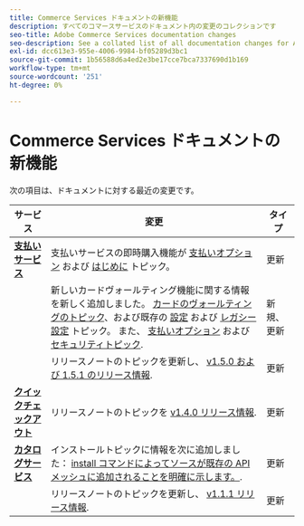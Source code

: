 ```yaml
---
title: Commerce Services ドキュメントの新機能
description: すべてのコマースサービスのドキュメント内の変更のコレクションです
seo-title: Adobe Commerce Services documentation changes
seo-description: See a collated list of all documentation changes for Adobe Commerce Services and integration services.
exl-id: dcc613e3-955e-4006-9984-bf05289d3bc1
source-git-commit: 1b56588d6a4ed2e3be17cce7bca7337690d1b169
workflow-type: tm+mt
source-wordcount: '251'
ht-degree: 0%

---
```


# Commerce Services ドキュメントの新機能

次の項目は、ドキュメントに対する最近の変更です。

| サービス | 変更 | タイプ |
|  ---  |  ---  |  ---  |
| [**支払いサービス**](https://experienceleague.adobe.com/docs/commerce-merchant-services/payment-services/guide-overview.html) | 支払いサービスの即時購入機能が [支払いオプション](https://experienceleague.adobe.com/docs/commerce-merchant-services/payment-services/payments-checkout/payments-options.html#credit-card-fields) および [はじめに](https://experienceleague.adobe.com/docs/commerce-merchant-services/payment-services/overview.html#features) トピック。<!--integration branch --> | 更新 |
|  | 新しいカードヴォールティング機能に関する情報を新しく追加しました。 [カードのヴォールティングのトピック](https://experienceleague.adobe.com/docs/commerce-merchant-services/payment-services/payments-checkout/vaulting.html#payments-checkout)、および既存の [設定](https://experienceleague.adobe.com/docs/commerce-merchant-services/payment-services/configure/settings.html#card-vaulting) および [レガシー設定](https://experienceleague.adobe.com/docs/commerce-merchant-services/payment-services/configure/configure-admin.html#configure-credit-card-fields) トピック。 また、 [支払いオプション](https://experienceleague.adobe.com/docs/commerce-merchant-services/payment-services/payments-checkout/payments-options.html#credit-card-vaulting) および [セキュリティトピック](https://experienceleague.adobe.com/docs/commerce-merchant-services/payment-services/security.html#card-vaulting). | 新規、更新 |
|  | リリースノートのトピックを更新し、 [v1.5.0 および 1.5.1 のリリース情報](https://experienceleague.adobe.com/docs/commerce-merchant-services/payment-services/release-notes.html#v1.5.1). | 更新 |
| [**クイックチェックアウト**](https://experienceleague.adobe.com/docs/commerce-merchant-services/quick-checkout/overview.html) | リリースノートのトピックを [v1.4.0 リリース情報](https://experienceleague.adobe.com/docs/commerce-merchant-services/quick-checkout/release-notes.html?lang=en#v1.4.0).<!-- BOLT-480 --> | 更新 |
| [**カタログサービス**](https://experienceleague.adobe.com/docs/commerce-merchant-services/quick-checkout/overview.html) | インストールトピックに情報を次に追加しました： [install コマンドによってソースが既存の API メッシュに追加されることを明確に示します。](https://experienceleague.adobe.com/docs/commerce-merchant-services/catalog-service/installation.html#configure-catalog-export).<!-- xx --> | 更新 |
|  | リリースノートのトピックを更新し、 [v1.1.1 リリース情報](https://experienceleague.adobe.com/docs/commerce-merchant-services/catalog-service/release-notes.html#v1.1-release). | 更新 |
